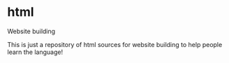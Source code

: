 # html
Website building

This is just a repository of html sources for website building to help people learn the language!
